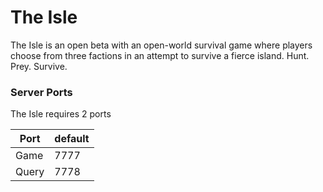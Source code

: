 # The Isle

The Isle is an open beta with an open-world survival game where players choose from three factions in an attempt to survive a fierce island. Hunt. Prey. Survive.

### Server Ports
The Isle requires 2 ports

| Port  | default |
|-------|---------|
| Game  | 7777    |
| Query | 7778    |

